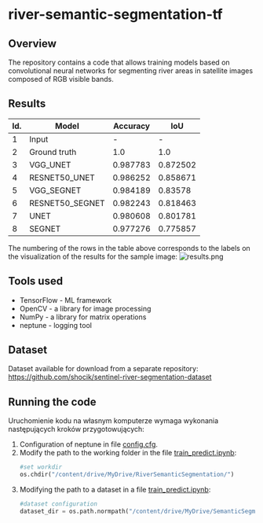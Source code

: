 # river-semantic-segmentation-tf

## Overview

The repository contains a code that allows training models based on convolutional neural networks for segmenting river areas in satellite images composed of RGB visible bands.

## Results


Id. | Model | Accuracy | IoU 
--- | --- | --- | ---
1 | Input | - | -
2 | Ground truth | 1.0 | 1.0 
3 | VGG_UNET | 0.987783 | 0.872502
4 | RESNET50_UNET | 0.986252 | 0.858671
5 | VGG_SEGNET | 0.984189 | 0.83578 
6 | RESNET50_SEGNET | 0.982243 | 0.818463 
7 | UNET | 0.980608 | 0.801781 
8 | SEGNET | 0.977276 | 0.775857 

The numbering of the rows in the table above corresponds to the labels on the visualization of the results for the sample image:
![results.png](https://i.postimg.cc/y890Vgkn/results.png)


## Tools used
- TensorFlow - ML framework
- OpenCV - a library for image processing
- NumPy - a library for matrix operations
- neptune - logging tool

## Dataset

Dataset available for download from a separate repository: https://github.com/shocik/sentinel-river-segmentation-dataset

## Running the code
Uruchomienie kodu na własnym komputerze wymaga wykonania następujących kroków przygotowujących:

1. Configuration of neptune in file [config.cfg](config.cfg).
2. Modify the path to the working folder in the file [train_predict.ipynb](train_predict.ipynb):
	```python
	#set workdir
	os.chdir("/content/drive/MyDrive/RiverSemanticSegmentation/")
	```
3. Modifying the path to a dataset in a file [train_predict.ipynb](train_predict.ipynb):
	```python
	#dataset configuration
	dataset_dir = os.path.normpath("/content/drive/MyDrive/SemanticSegmentationV2/dataset/")
	```

